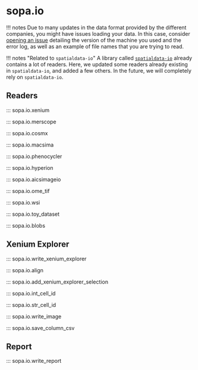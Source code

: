 # sopa.io

!!! notes
    Due to many updates in the data format provided by the different companies, you might have issues loading your data. In this case, consider [opening an issue](https://github.com/gustaveroussy/sopa/issues) detailing the version of the machine you used and the error log, as well as an example of file names that you are trying to read.

!!! notes "Related to `spatialdata-io`"
    A library called [`spatialdata-io`](https://spatialdata.scverse.org/projects/io/en/latest/) already contains a lot of readers. Here, we updated some readers already existing in `spatialdata-io`, and added a few others. In the future, we will completely rely on `spatialdata-io`.

## Readers

::: sopa.io.xenium

::: sopa.io.merscope

::: sopa.io.cosmx

::: sopa.io.macsima

::: sopa.io.phenocycler

::: sopa.io.hyperion

::: sopa.io.aicsimageio

::: sopa.io.ome_tif

::: sopa.io.wsi

::: sopa.io.toy_dataset

::: sopa.io.blobs

## Xenium Explorer

::: sopa.io.write_xenium_explorer

::: sopa.io.align

::: sopa.io.add_xenium_explorer_selection

::: sopa.io.int_cell_id

::: sopa.io.str_cell_id

::: sopa.io.write_image

::: sopa.io.save_column_csv

## Report

::: sopa.io.write_report

